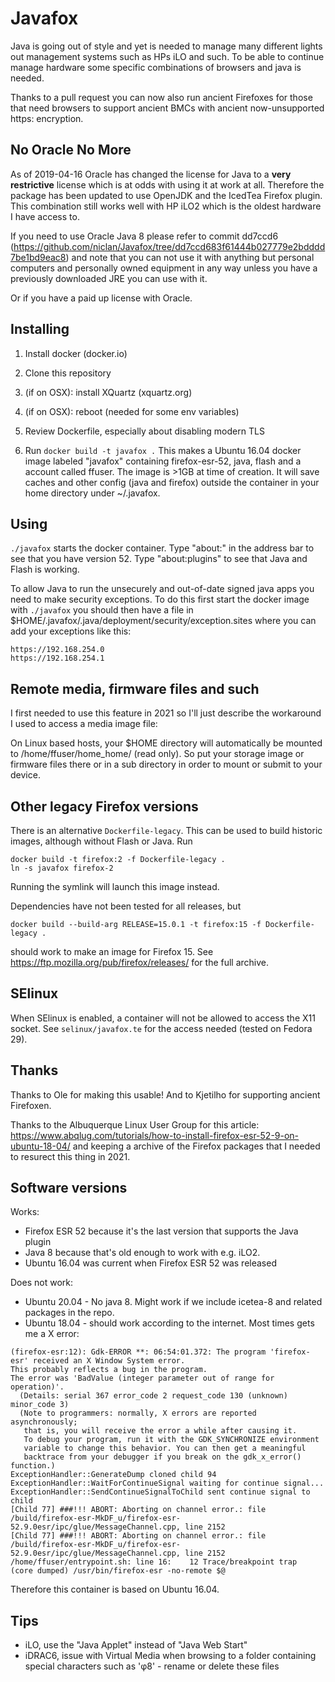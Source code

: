 # Javafox

Java is going out of style and yet is needed to manage many different lights out management systems such as HPs iLO and such.  To be able to continue manage hardware some specific combinations of browsers and java is needed.

Thanks to a pull request you can now also run ancient Firefoxes for those that need browsers to support ancient BMCs with ancient now-unsupported https: encryption.

## No Oracle No More

As of 2019-04-16 Oracle has changed the license for Java to a **very restrictive** license which is at odds with using it at work at all.  Therefore the package has been updated to use OpenJDK and the IcedTea Firefox plugin.  This combination still works well with HP iLO2 which is the oldest hardware I have access to.

If you need to use Oracle Java 8 please refer to commit dd7ccd6 (https://github.com/niclan/Javafox/tree/dd7ccd683f61444b027779e2bdddd7be1bd9eac8) and note that you can not use it with anything but personal computers and personally owned equipment in any way unless you have a previously downloaded JRE you can use with it.

Or if you have a paid up license with Oracle.

## Installing

1. Install docker (docker.io)

2. Clone this repository

3. (if on OSX): install XQuartz (xquartz.org)

4. (if on OSX): reboot (needed for some env variables)

5. Review Dockerfile, especially about disabling modern TLS

6. Run ```docker build -t javafox .```  This makes a Ubuntu 16.04 docker image labeled "javafox" containing firefox-esr-52, java, flash and a account called ffuser.  The image is >1GB at time of creation. It will save caches and other config (java and firefox) outside the container in your home directory under ~/.javafox.

## Using

```./javafox``` starts the docker container. Type "about:" in the address bar to see that you have version 52.  Type "about:plugins" to see that Java and Flash is working.

To allow Java to run the unsecurely and out-of-date signed java apps you need to make security exceptions. To do this first start the docker image with ```./javafox``` you should then have a file in $HOME/.javafox/.java/deployment/security/exception.sites where you can add your exceptions like this:

```
https://192.168.254.0
https://192.168.254.1
```

## Remote media, firmware files and such

I first needed to use this feature in 2021 so I'll just describe the workaround I used to access a media image file:

On Linux based hosts, your $HOME directory will automatically be mounted to /home/ffuser/home_home/ (read only). So put your storage image or firmware files there or in a sub directory in order to mount or submit to your device.

## Other legacy Firefox versions

There is an alternative `Dockerfile-legacy`.  This can be used to build historic images, although without Flash or Java.  Run

```
docker build -t firefox:2 -f Dockerfile-legacy .
ln -s javafox firefox-2
```

Running the symlink will launch this image instead.

Dependencies have not been tested for all releases, but
```
docker build --build-arg RELEASE=15.0.1 -t firefox:15 -f Dockerfile-legacy .
```
should work to make an image for Firefox 15.  See <https://ftp.mozilla.org/pub/firefox/releases/> for the full archive.

## SElinux

When SElinux is enabled, a container will not be allowed to access the X11 socket.  See `selinux/javafox.te` for the access needed (tested on Fedora 29).

## Thanks

Thanks to Ole for making this usable! And to Kjetilho for supporting ancient Firefoxen.

Thanks to the Albuquerque Linux User Group for this article: https://www.abqlug.com/tutorials/how-to-install-firefox-esr-52-9-on-ubuntu-18-04/ and keeping a archive of the Firefox packages that I needed to resurect this thing in 2021.

## Software versions

Works:
- Firefox ESR 52 because it's the last version that supports the Java plugin
- Java 8 because that's old enough to work with e.g. iLO2.
- Ubuntu 16.04 was current when Firefox ESR 52 was released

Does not work:
- Ubuntu 20.04 - No java 8.  Might work if we include icetea-8 and related packages in the repo.
- Ubuntu 18.04 - should work according to the internet.  Most times gets me a X error:

```
(firefox-esr:12): Gdk-ERROR **: 06:54:01.372: The program 'firefox-esr' received an X Window System error.
This probably reflects a bug in the program.
The error was 'BadValue (integer parameter out of range for operation)'.
  (Details: serial 367 error_code 2 request_code 130 (unknown) minor_code 3)
  (Note to programmers: normally, X errors are reported asynchronously;
   that is, you will receive the error a while after causing it.
   To debug your program, run it with the GDK_SYNCHRONIZE environment
   variable to change this behavior. You can then get a meaningful
   backtrace from your debugger if you break on the gdk_x_error() function.)
ExceptionHandler::GenerateDump cloned child 94
ExceptionHandler::WaitForContinueSignal waiting for continue signal...
ExceptionHandler::SendContinueSignalToChild sent continue signal to child
[Child 77] ###!!! ABORT: Aborting on channel error.: file /build/firefox-esr-MkDF_u/firefox-esr-52.9.0esr/ipc/glue/MessageChannel.cpp, line 2152
[Child 77] ###!!! ABORT: Aborting on channel error.: file /build/firefox-esr-MkDF_u/firefox-esr-52.9.0esr/ipc/glue/MessageChannel.cpp, line 2152
/home/ffuser/entrypoint.sh: line 16:    12 Trace/breakpoint trap   (core dumped) /usr/bin/firefox-esr -no-remote $@
```

Therefore this container is based on Ubuntu 16.04.

## Tips
- iLO, use the "Java Applet" instead of "Java Web Start"
- iDRAC6, issue with Virtual Media when browsing to a folder containing special characters such as 'φ8' - rename or delete these files
